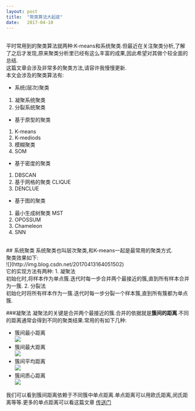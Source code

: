 ```yaml
---
layout: post
title:  "聚类算法大起底"
date:   2017-04-10
---
```

<br>平时常用到的聚类算法就两种:K-means和系统聚类.但最近在关注聚类分析,了解了之后才发现,原来聚类分析里已经有这么丰富的成果,因此希望对其做个较全面的总结.
<br>这篇文章会涉及非常多的聚类方法,请容许我慢慢更新.
<br>本文会涉及的聚类算法有:
* 系统(层次)聚类
1. 凝聚系统聚类
2. 分裂系统聚类
* 基于原型的聚类
1. K-means
2. K-mediods
3. 模糊聚类
4. SOM
* 基于密度的聚类
1. DBSCAN
2. 基于网格的聚类 CLIQUE
3. DENCLUE
* 基于图的聚类
1. 最小生成树聚类 MST
2. OPOSSUM
3. Chameleon
4. SNN

<br>
## 系统聚类
系统聚类也叫层次聚类,和K-means一起是最常用的聚类方式.
<br>聚类效果如下:
<br>![](http://img.blog.csdn.net/20170413164051502)
<br>它的实现方法有两种:
1. 凝聚法
<br>初始化时,将样本作为单点簇.迭代时每一步合并两个最接近的簇,直到所有样本合并为一簇.
2. 分裂法
<br>初始化时将所有样本作为一簇.迭代时每一步分裂一个样本簇,直到所有簇都为单点簇.

###凝聚法
凝聚法的关键是合并两个最接近的簇.合并的依据就是**簇间的距离**.不同的距离通常会得到不同的聚类结果.常用的有如下几种:
* 簇间最小距离
<br>![](http://img.blog.csdn.net/20170415225837726)
* 簇间最大距离
<br>![](http://img.blog.csdn.net/20170415225809085)
* 簇间平均距离
<br>![](http://img.blog.csdn.net/20170415231046834)
* 簇间质心距离
<br>![](http://img.blog.csdn.net/20170415231438555)


我们可以看到簇间距离依赖于不同簇中单点距离.单点距离可以用欧氏距离,闵氏距离等等.更多的单点距离可以看这篇文章 [传送门](https://liangyaorong.github.io/blog/2016/%E5%B8%B8%E7%94%A8%E8%B7%9D%E7%A6%BB%E6%80%BB%E7%BB%93/)



